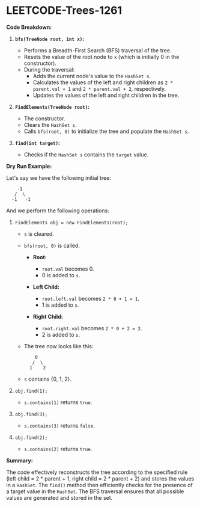 # LEETCODE-Trees-1261
**Code Breakdown:**

1. **`bfs(TreeNode root, int x)`:**
   - Performs a Breadth-First Search (BFS) traversal of the tree.
   - Resets the value of the root node to `x` (which is initially 0 in the constructor).
   - During the traversal:
     - Adds the current node's value to the `HashSet s`.
     - Calculates the values of the left and right children as `2 * parent.val + 1` and `2 * parent.val + 2`, respectively.
     - Updates the values of the left and right children in the tree.

2. **`FindElements(TreeNode root)`:**
   - The constructor.
   - Clears the `HashSet s`.
   - Calls `bfs(root, 0)` to initialize the tree and populate the `HashSet s`.

3. **`find(int target)`:**
   - Checks if the `HashSet s` contains the `target` value.

**Dry Run Example:**

Let's say we have the following initial tree:

```
    -1
   /  \
  -1   -1
```

And we perform the following operations:

1. `FindElements obj = new FindElements(root);`

   - `s` is cleared.
   - `bfs(root, 0)` is called.

     - **Root:**
       - `root.val` becomes 0.
       - 0 is added to `s`.

     - **Left Child:**
       - `root.left.val` becomes `2 * 0 + 1 = 1`.
       - 1 is added to `s`.

     - **Right Child:**
       - `root.right.val` becomes `2 * 0 + 2 = 2`.
       - 2 is added to `s`.

   - The tree now looks like this:

     ```
         0
        /  \
       1    2
     ```

   - `s` contains {0, 1, 2}.

2. `obj.find(1);`

   - `s.contains(1)` returns `true`.

3. `obj.find(3);`

   - `s.contains(3)` returns `false`.

4. `obj.find(2);`

   - `s.contains(2)` returns `true`.

**Summary:**

The code effectively reconstructs the tree according to the specified rule (left child = 2 * parent + 1, right child = 2 * parent + 2) and stores the values in a `HashSet`. The `find()` method then efficiently checks for the presence of a target value in the `HashSet`. The BFS traversal ensures that all possible values are generated and stored in the set.
